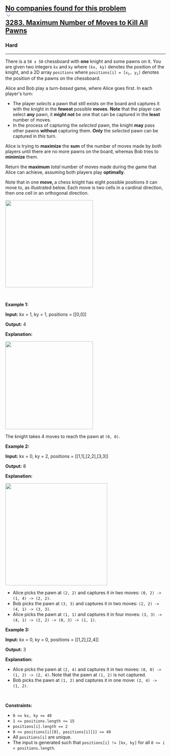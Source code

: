 <h2><a href="https://leetcode.com/problems/maximum-number-of-moves-to-kill-all-pawns/"><div id="big-omega-company-tags"><div id="big-omega-topbar"><div class="companyTagsContainer" style="overflow-x: scroll; flex-wrap: nowrap;"><div class="companyTagsContainer--tag">No companies found for this problem</div></div><div class="companyTagsContainer--chevron"><div><svg version="1.1" id="icon" xmlns="http://www.w3.org/2000/svg" xmlns:xlink="http://www.w3.org/1999/xlink" x="0px" y="0px" viewBox="0 0 32 32" fill="#4087F1" xml:space="preserve" style="width: 20px;"><polygon points="16,22 6,12 7.4,10.6 16,19.2 24.6,10.6 26,12 "></polygon><rect id="_x3C_Transparent_Rectangle_x3E_" class="st0" fill="none" width="32" height="32"></rect></svg></div></div></div></div>3283. Maximum Number of Moves to Kill All Pawns</a></h2><h3>Hard</h3><hr><div><p>There is a <code>50 x 50</code> chessboard with <strong>one</strong> knight and some pawns on it. You are given two integers <code>kx</code> and <code>ky</code> where <code>(kx, ky)</code> denotes the position of the knight, and a 2D array <code>positions</code> where <code>positions[i] = [x<sub>i</sub>, y<sub>i</sub>]</code> denotes the position of the pawns on the chessboard.</p>

<p>Alice and Bob play a <em>turn-based</em> game, where Alice goes first. In each player's turn:</p>

<ul>
	<li>The player <em>selects </em>a pawn that still exists on the board and captures it with the knight in the <strong>fewest</strong> possible <strong>moves</strong>. <strong>Note</strong> that the player can select <strong>any</strong> pawn, it <strong>might not</strong> be one that can be captured in the <strong>least</strong> number of moves.</li>
	<li><span>In the process of capturing the <em>selected</em> pawn, the knight <strong>may</strong> pass other pawns <strong>without</strong> capturing them</span>. <strong>Only</strong> the <em>selected</em> pawn can be captured in <em>this</em> turn.</li>
</ul>

<p>Alice is trying to <strong>maximize</strong> the <strong>sum</strong> of the number of moves made by <em>both</em> players until there are no more pawns on the board, whereas Bob tries to <strong>minimize</strong> them.</p>

<p>Return the <strong>maximum</strong> <em>total</em> number of moves made during the game that Alice can achieve, assuming both players play <strong>optimally</strong>.</p>

<p>Note that in one <strong>move, </strong>a chess knight has eight possible positions it can move to, as illustrated below. Each move is two cells in a cardinal direction, then one cell in an orthogonal direction.</p>

<p><img src="https://assets.leetcode.com/uploads/2024/08/01/chess_knight.jpg" style="width: 275px; height: 273px;"></p>

<p>&nbsp;</p>
<p><strong class="example">Example 1:</strong></p>

<div class="example-block">
<p><strong>Input:</strong> <span class="example-io">kx = 1, ky = 1, positions = [[0,0]]</span></p>

<p><strong>Output:</strong> <span class="example-io">4</span></p>

<p><strong>Explanation:</strong></p>

<p><img alt="" src="https://assets.leetcode.com/uploads/2024/08/16/gif3.gif" style="width: 275px; height: 275px;"></p>

<p>The knight takes 4 moves to reach the pawn at <code>(0, 0)</code>.</p>
</div>

<p><strong class="example">Example 2:</strong></p>

<div class="example-block">
<p><strong>Input:</strong> <span class="example-io">kx = 0, ky = 2, positions = [[1,1],[2,2],[3,3]]</span></p>

<p><strong>Output:</strong> <span class="example-io">8</span></p>

<p><strong>Explanation:</strong></p>

<p><strong><img alt="" src="https://assets.leetcode.com/uploads/2024/08/16/gif4.gif" style="width: 320px; height: 320px;"></strong></p>

<ul>
	<li>Alice picks the pawn at <code>(2, 2)</code> and captures it in two moves: <code>(0, 2) -&gt; (1, 4) -&gt; (2, 2)</code>.</li>
	<li>Bob picks the pawn at <code>(3, 3)</code> and captures it in two moves: <code>(2, 2) -&gt; (4, 1) -&gt; (3, 3)</code>.</li>
	<li>Alice picks the pawn at <code>(1, 1)</code> and captures it in four moves: <code>(3, 3) -&gt; (4, 1) -&gt; (2, 2) -&gt; (0, 3) -&gt; (1, 1)</code>.</li>
</ul>
</div>

<p><strong class="example">Example 3:</strong></p>

<div class="example-block">
<p><strong>Input:</strong> <span class="example-io">kx = 0, ky = 0, positions = [[1,2],[2,4]]</span></p>

<p><strong>Output:</strong> <span class="example-io">3</span></p>

<p><strong>Explanation:</strong></p>

<ul>
	<li>Alice picks the pawn at <code>(2, 4)</code> and captures it in two moves: <code>(0, 0) -&gt; (1, 2) -&gt; (2, 4)</code>. Note that the pawn at <code>(1, 2)</code> is not captured.</li>
	<li>Bob picks the pawn at <code>(1, 2)</code> and captures it in one move: <code>(2, 4) -&gt; (1, 2)</code>.</li>
</ul>
</div>

<p>&nbsp;</p>
<p><strong>Constraints:</strong></p>

<ul>
	<li><code>0 &lt;= kx, ky &lt;= 49</code></li>
	<li><code>1 &lt;= positions.length &lt;= 15</code></li>
	<li><code>positions[i].length == 2</code></li>
	<li><code>0 &lt;= positions[i][0], positions[i][1] &lt;= 49</code></li>
	<li>All <code>positions[i]</code> are unique.</li>
	<li>The input is generated such that <code>positions[i] != [kx, ky]</code> for all <code>0 &lt;= i &lt; positions.length</code>.</li>
</ul>
</div>